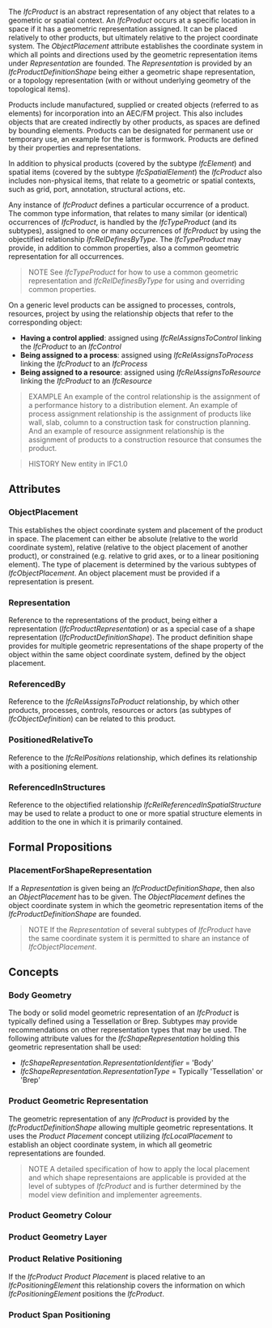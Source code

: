The _IfcProduct_ is an abstract representation of any object that relates to a geometric or spatial context. An _IfcProduct_ occurs at a specific location in space if it has a geometric representation assigned. It can be placed relatively to other products, but ultimately relative to the project coordinate system. The _ObjectPlacement_ attribute establishes the coordinate system in which all points and directions used by the geometric representation items under _Representation_ are founded. The _Representation_ is provided by an _IfcProductDefinitionShape_ being either a geometric shape representation, or a topology representation (with or without underlying geometry of the topological items).

<!-- end of short definition -->


Products include manufactured, supplied or created objects (referred to as elements) for incorporation into an AEC/FM project. This also includes objects that are created indirectly by other products, as spaces are defined by bounding elements. Products can be designated for permanent use or temporary use, an example for the latter is formwork. Products are defined by their properties and representations.

In addition to physical products (covered by the subtype _IfcElement_) and spatial items (covered by the subtype _IfcSpatialElement_) the _IfcProduct_ also includes non-physical items, that relate to a geometric or spatial contexts, such as grid, port, annotation, structural actions, etc.

Any instance of _IfcProduct_ defines a particular occurrence of a product. The common type information, that relates to many similar (or identical) occurrences of _IfcProduct_, is handled by the _IfcTypeProduct_ (and its subtypes), assigned to one or many occurrences of _IfcProduct_ by using the objectified relationship _IfcRelDefinesByType_. The _IfcTypeProduct_ may provide, in addition to common properties, also a common geometric representation for all occurrences.

> NOTE See _IfcTypeProduct_ for how to use a common geometric representation and _IfcRelDefinesByType_ for using and overriding common properties.

On a generic level products can be assigned to processes, controls, resources, project by using the relationship objects that refer to the corresponding object:

* **Having a control applied**: assigned using _IfcRelAssignsToControl_ linking the _IfcProduct_ to an _IfcControl_
* **Being assigned to a process**: assigned using _IfcRelAssignsToProcess_ linking the _IfcProduct_ to an _IfcProcess_
* **Being assigned to a resource**: assigned using _IfcRelAssignsToResource_ linking the _IfcProduct_ to an _IfcResource_

> EXAMPLE An example of the control relationship is the assignment of a performance history to a distribution element. An example of process assignment relationship is the assignment of products like wall, slab, column to a construction task for construction planning. And an example of resource assignment relationship is the assignment of products to a construction resource that consumes the product.

> HISTORY New entity in IFC1.0

## Attributes

### ObjectPlacement
This establishes the object coordinate system and placement of the product in space. The placement can either be absolute (relative to the world coordinate system), relative (relative to the object placement of another product), or constrained (e.g. relative to grid axes, or to a linear positioning element). The type of placement is determined by the various subtypes of _IfcObjectPlacement_. An object placement must be provided if a representation is present.

### Representation
Reference to the representations of the product, being either a representation (_IfcProductRepresentation_) or as a special case of a shape representation (_IfcProductDefinitionShape_). The product definition shape provides for multiple geometric representations of the shape property of the object within the same object coordinate system, defined by the object placement.

### ReferencedBy
Reference to the _IfcRelAssignsToProduct_ relationship, by which other products, processes, controls, resources or actors (as subtypes of _IfcObjectDefinition_) can be related to this product.

### PositionedRelativeTo
Reference to the _IfcRelPositions_ relationship, which defines its relationship with a positioning element.

### ReferencedInStructures
Reference to the objectified relationship _IfcRelReferencedInSpatialStructure_ may be used to relate a product to one or more spatial structure elements in addition to the one in which it is primarily contained.

## Formal Propositions

### PlacementForShapeRepresentation
If a _Representation_ is given being an _IfcProductDefinitionShape_, then also an _ObjectPlacement_ has to be given. The _ObjectPlacement_ defines the object coordinate system in which the geometric representation items of the _IfcProductDefinitionShape_ are founded.

> NOTE If the _Representation_ of several subtypes of _IfcProduct_ have the same coordinate system it is permitted to share an instance of _IfcObjectPlacement_.

## Concepts

### Body Geometry

The body or solid model geometric representation of an _IfcProduct_ is typically defined using a Tessellation or Brep. Subtypes may provide recommendations on other representation types that may be used. The following attribute values for the _IfcShapeRepresentation_ holding this geometric representation shall be used:

* _IfcShapeRepresentation.RepresentationIdentifier_ = 'Body'
* _IfcShapeRepresentation.RepresentationType_ = Typically 'Tessellation' or 'Brep'

### Product Geometric Representation

The geometric representation of any _IfcProduct_ is provided by the _IfcProductDefinitionShape_ allowing multiple geometric representations. It uses the _Product Placement_ concept utilizing _IfcLocalPlacement_ to establish an object coordinate system, in which all geometric representations are founded.

> NOTE A detailed specification of how to apply the local placement and which shape representaions are applicable is provided at the level of subtypes of _IfcProduct_ and is further determined by the model view definition and implementer agreements.

### Product Geometry Colour



### Product Geometry Layer



### Product Relative Positioning

If the _IfcProduct_ _Product Placement_ is placed relative to an _IfcPositioningElement_ this relationship covers the information on which _IfcPositioningElement_ positions the _IfcProduct_.

### Product Span Positioning



